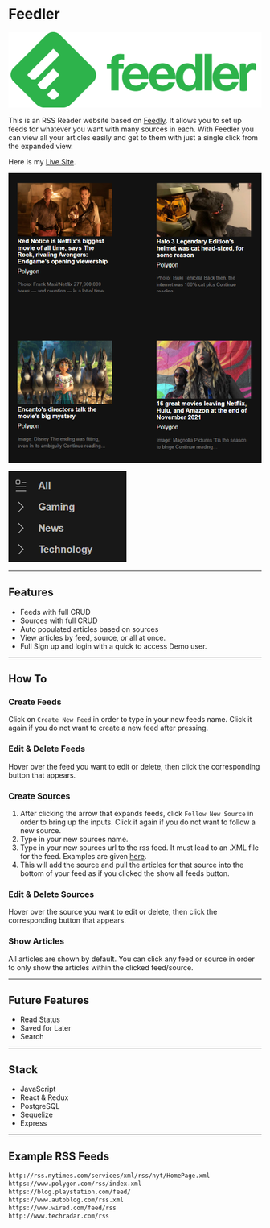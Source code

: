# Feedler

![Feedler Logo](https://raw.githubusercontent.com/Concrete18/Feedly-Clone/main/frontend/public/assets/Feedler_Logo.png)

This is an RSS Reader website based on [Feedly](https://feedly.com/). It allows you to set up feeds for whatever you want with many sources in each.
With Feedler you can view all your articles easily and get to them with just a single click from the expanded view.

Here is my [Live Site](https://feedler-rss.herokuapp.com/).

![Articles Screenshot](https://raw.githubusercontent.com/Concrete18/Feedly-Clone/main/frontend/public/assets/Articles.png)

![Feeds Screenshot](https://raw.githubusercontent.com/Concrete18/Feedly-Clone/main/frontend/public/assets/Feeds.png)

---

## Features

- Feeds with full CRUD
- Sources with full CRUD
- Auto populated articles based on sources
- View articles by feed, source, or all at once.
- Full Sign up and login with a quick to access Demo user.

---

## How To

### Create Feeds

Click on `Create New Feed` in order to type in your new feeds name. Click it again if you do not want to create a new feed after pressing.

### Edit & Delete Feeds

Hover over the feed you want to edit or delete, then click the corresponding button that appears.

### Create Sources

1. After clicking the arrow that expands feeds, click `Follow New Source` in order to bring up the inputs. Click it again if you do not want to follow a new source.
2. Type in your new sources name.
3. Type in your new sources url to the rss feed. It must lead to an .XML file for the feed. Examples are given [here](#Example-RSS-Feeds).
4. This will add the source and pull the articles for that source into the bottom of your feed as if you clicked the show all feeds button.

### Edit & Delete Sources

Hover over the source you want to edit or delete, then click the corresponding button that appears.

### Show Articles

All articles are shown by default. You can click any feed or source in order to only show the articles within the clicked feed/source.

---

## Future Features

- Read Status
- Saved for Later
- Search

---

## Stack

- JavaScript
- React & Redux
- PostgreSQL
- Sequelize
- Express

---

## Example RSS Feeds

```
http://rss.nytimes.com/services/xml/rss/nyt/HomePage.xml
https://www.polygon.com/rss/index.xml
https://blog.playstation.com/feed/
https://www.autoblog.com/rss.xml
https://www.wired.com/feed/rss
http://www.techradar.com/rss
```
